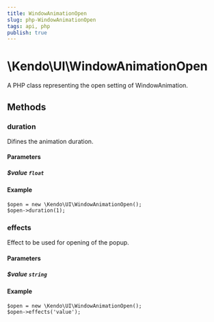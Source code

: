 ```yaml
---
title: WindowAnimationOpen
slug: php-WindowAnimationOpen
tags: api, php
publish: true
---
```


# \Kendo\UI\WindowAnimationOpen

A PHP class representing the open setting of WindowAnimation.


## Methods

### duration
Difines the animation duration.
#### Parameters

##### $value `float`



#### Example 
    $open = new \Kendo\UI\WindowAnimationOpen();
    $open->duration(1);

### effects
Effect to be used for opening of the popup.
#### Parameters

##### $value `string`



#### Example 
    $open = new \Kendo\UI\WindowAnimationOpen();
    $open->effects('value');

